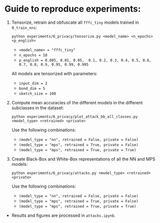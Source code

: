 # Guide to reproduce experiments:


1. Tensorize, retrain and obfuscate all ``fffc_tiny`` models trained
   in ``0_train_nns``:
   ```
   python experiments/6_privacy/tensorize.py <model_name> <n_epochs> <p_english>
   ```

   - ``<model_name> = "fffc_tiny"``
   - ``n_epochs = 10``
   - ``p_english = 0.005, 0.01, 0.05,  0.1, 0.2, 0.3, 0.4, 0.5, 0.6, 0.7, 0.8, 0.9, 0.95, 0.99, 0.995``

   All models are tensorized with parameters:

   - ``input_dim = 2``
   - ``bond_dim = 5``
   - ``sketch_size = 100``


2. Compute mean accuracies of the different models in the different subclasses
   in the dataset:
   ```
   python experiments/6_privacy/plot_attack_bb_all_classes.py <model_type> <retrained> <private>
   ```

   Use the following combinations:

   - ``(model_type = "nn", retrained = False, private = False)``
   - ``(model_type = "mps", retrained = True, private = False)``
   - ``(model_type = "mps", retrained = True, private = True)``


3. Create Black-Box and White-Box representations of all the NN and MPS models:
   ```
   python experiments/6_privacy/attacks.py <model_type> <retrained> <private>
   ```

   Use the following combinations:

   - ``(model_type = "nn", retrained = False, private = False)``
   - ``(model_type = "mps", retrained = True, private = False)``
   - ``(model_type = "mps", retrained = True, private = True)``


* Results and figures are processed in ``attacks.ipynb``.
